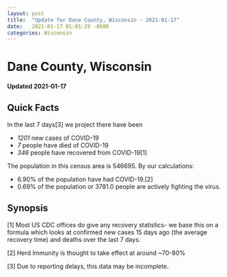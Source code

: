 ```yaml
---
layout: post
title:  "Update for Dane County, Wisconsin - 2021-01-17"
date:   2021-01-17 01:01:29 -0600
categories: Wisconsin
---
```


# Dane County, Wisconsin
#### Updated 2021-01-17

## Quick Facts

In the last 7 days[3] we project there have been
- *1201* new cases of COVID-19
- *7* people have died of COVID-19
- *346* people have recovered from COVID-19[1]

The population in this census area is 546695. By our calculations:
- 6.90% of the population have had COVID-19.[2]
- 0.69% of the population or 3781.0 people are actively fighting the virus.

## Synopsis




[1] Most US CDC offices do give any recovery statistics- we base this on a formula which looks at confirmed new cases
15 days ago (the average recovery time) and deaths over the last 7 days.

[2] Herd Immunity is thought to take effect at around ~70-80%

[3] Due to reporting delays, this data may be incomplete.
 
    